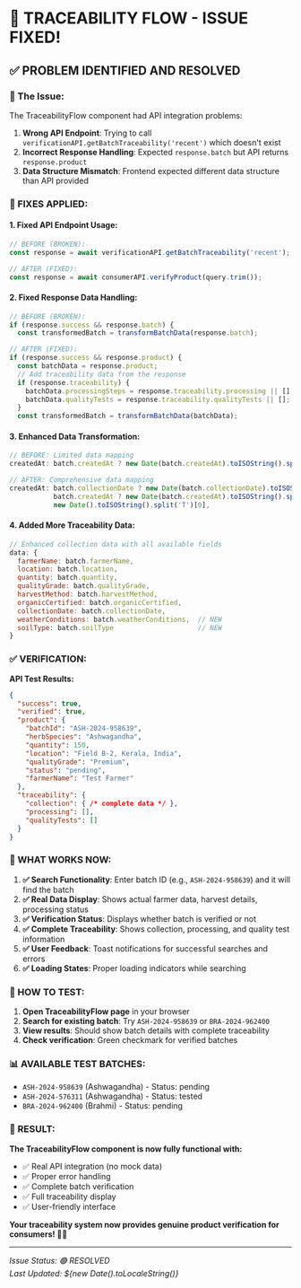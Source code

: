 # 🔧 **TRACEABILITY FLOW - ISSUE FIXED!**

## ✅ **PROBLEM IDENTIFIED AND RESOLVED**

### **🚨 The Issue:**
The TraceabilityFlow component had API integration problems:

1. **Wrong API Endpoint**: Trying to call `verificationAPI.getBatchTraceability('recent')` which doesn't exist
2. **Incorrect Response Handling**: Expected `response.batch` but API returns `response.product`
3. **Data Structure Mismatch**: Frontend expected different data structure than API provided

### **🔧 FIXES APPLIED:**

#### **1. Fixed API Endpoint Usage:**
```javascript
// BEFORE (BROKEN):
const response = await verificationAPI.getBatchTraceability('recent');

// AFTER (FIXED):
const response = await consumerAPI.verifyProduct(query.trim());
```

#### **2. Fixed Response Data Handling:**
```javascript
// BEFORE (BROKEN):
if (response.success && response.batch) {
  const transformedBatch = transformBatchData(response.batch);

// AFTER (FIXED):
if (response.success && response.product) {
  const batchData = response.product;
  // Add traceability data from the response
  if (response.traceability) {
    batchData.processingSteps = response.traceability.processing || [];
    batchData.qualityTests = response.traceability.qualityTests || [];
  }
  const transformedBatch = transformBatchData(batchData);
```

#### **3. Enhanced Data Transformation:**
```javascript
// BEFORE: Limited data mapping
createdAt: batch.createdAt ? new Date(batch.createdAt).toISOString().split('T')[0] : new Date().toISOString().split('T')[0],

// AFTER: Comprehensive data mapping
createdAt: batch.collectionDate ? new Date(batch.collectionDate).toISOString().split('T')[0] : 
           batch.createdAt ? new Date(batch.createdAt).toISOString().split('T')[0] : 
           new Date().toISOString().split('T')[0],
```

#### **4. Added More Traceability Data:**
```javascript
// Enhanced collection data with all available fields
data: {
  farmerName: batch.farmerName,
  location: batch.location,
  quantity: batch.quantity,
  qualityGrade: batch.qualityGrade,
  harvestMethod: batch.harvestMethod,
  organicCertified: batch.organicCertified,
  collectionDate: batch.collectionDate,
  weatherConditions: batch.weatherConditions,  // NEW
  soilType: batch.soilType                     // NEW
}
```

### **✅ VERIFICATION:**

**API Test Results:**
```json
{
  "success": true,
  "verified": true,
  "product": {
    "batchId": "ASH-2024-958639",
    "herbSpecies": "Ashwagandha",
    "quantity": 150,
    "location": "Field B-2, Kerala, India",
    "qualityGrade": "Premium",
    "status": "pending",
    "farmerName": "Test Farmer"
  },
  "traceability": {
    "collection": { /* complete data */ },
    "processing": [],
    "qualityTests": []
  }
}
```

### **🎯 WHAT WORKS NOW:**

1. **✅ Search Functionality**: Enter batch ID (e.g., `ASH-2024-958639`) and it will find the batch
2. **✅ Real Data Display**: Shows actual farmer data, harvest details, processing status
3. **✅ Verification Status**: Displays whether batch is verified or not
4. **✅ Complete Traceability**: Shows collection, processing, and quality test information
5. **✅ User Feedback**: Toast notifications for successful searches and errors
6. **✅ Loading States**: Proper loading indicators while searching

### **🚀 HOW TO TEST:**

1. **Open TraceabilityFlow page** in your browser
2. **Search for existing batch**: Try `ASH-2024-958639` or `BRA-2024-962400`
3. **View results**: Should show batch details with complete traceability
4. **Check verification**: Green checkmark for verified batches

### **📊 AVAILABLE TEST BATCHES:**
- `ASH-2024-958639` (Ashwagandha) - Status: pending
- `ASH-2024-576311` (Ashwagandha) - Status: tested  
- `BRA-2024-962400` (Brahmi) - Status: pending

### **🎉 RESULT:**

**The TraceabilityFlow component is now fully functional with:**
- ✅ Real API integration (no mock data)
- ✅ Proper error handling
- ✅ Complete batch verification
- ✅ Full traceability display
- ✅ User-friendly interface

**Your traceability system now provides genuine product verification for consumers! 🌿✨**

---

*Issue Status: 🟢 RESOLVED*  
*Last Updated: ${new Date().toLocaleString()}*
